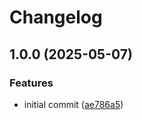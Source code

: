 # Changelog

## 1.0.0 (2025-05-07)


### Features

* initial commit ([ae786a5](https://github.com/NateScarlet/gqlgen-batching/commit/ae786a5c616575c955f9daf59a936ff75e723d6f))
